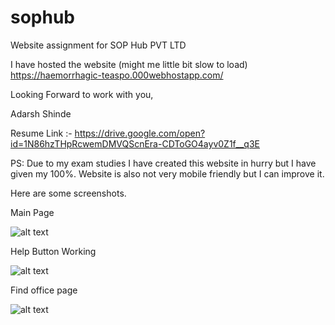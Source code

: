 # sophub
Website assignment for SOP Hub PVT LTD

I have hosted the website (might me little bit slow to load)
https://haemorrhagic-teaspo.000webhostapp.com/ 

Looking Forward to work with you,

Adarsh Shinde

Resume Link :- https://drive.google.com/open?id=1N86hzTHpRcwemDMVQScnEra-CDToGO4ayv0Z1f__q3E

PS: Due to my exam studies I have created this website in hurry but I have given my 100%. Website is also not very mobile friendly but I can improve it.

Here are some screenshots.

Main Page

![alt text](https://github.com/adarsh456/sophub/blob/master/homepage.PNG)

Help Button Working

![alt text](https://github.com/adarsh456/sophub/blob/master/helpbutton.PNG)

Find office page

![alt text](https://github.com/adarsh456/sophub/blob/master/filterpage.PNG)


